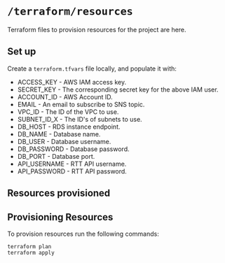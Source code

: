 # `/terraform/resources`

Terraform files to provision resources for the project are here.

## Set up

Create a `terraform.tfvars` file locally, and populate it with:

- ACCESS_KEY - AWS IAM access key.
- SECRET_KEY - The corresponding secret key for the above IAM user.
- ACCOUNT_ID - AWS Account ID.
- EMAIL - An email to subscribe to SNS topic.
- VPC_ID - The ID of the VPC to use.
- SUBNET_ID_X - The ID's of subnets to use.
- DB_HOST - RDS instance endpoint.
- DB_NAME - Database name.
- DB_USER - Database username.
- DB_PASSWORD - Database password.
- DB_PORT - Database port.
- API_USERNAME - RTT API username.
- API_PASSWORD - RTT API password.

## Resources provisioned

## Provisioning Resources

To provision resources run the following commands:

`terraform plan`  
`terraform apply`